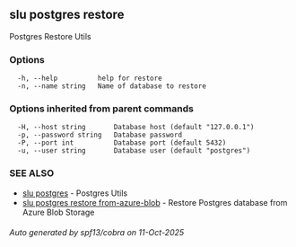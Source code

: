 ## slu postgres restore

Postgres Restore Utils

### Options

```
  -h, --help          help for restore
  -n, --name string   Name of database to restore
```

### Options inherited from parent commands

```
  -H, --host string       Database host (default "127.0.0.1")
  -p, --password string   Database password
  -P, --port int          Database port (default 5432)
  -u, --user string       Database user (default "postgres")
```

### SEE ALSO

* [slu postgres](slu_postgres.md)	 - Postgres Utils
* [slu postgres restore from-azure-blob](slu_postgres_restore_from-azure-blob.md)	 - Restore Postgres database from Azure Blob Storage

###### Auto generated by spf13/cobra on 11-Oct-2025
